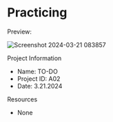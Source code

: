 # Practicing

Preview:

![Screenshot 2024-03-21 083857](https://github.com/MinThant26/A02-To-Do/assets/128563319/47a96ae6-b089-4b51-92a7-fc79d5d2b03c)

Project Information
- Name: TO-DO
- Project ID: A02
- Date: 3.21.2024

Resources
- None
